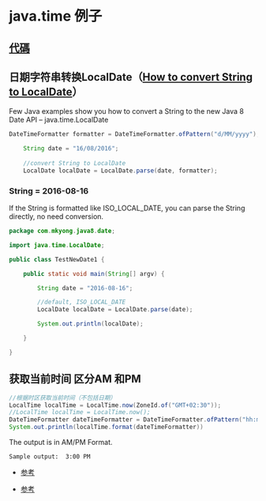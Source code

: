 

# java.time 例子

## [代碼](/src/main/java/space/pankui/util/DateUtil.java)

## 日期字符串转换LocalDate（[How to convert String to LocalDate](https://www.mkyong.com/java8/java-8-how-to-convert-string-to-localdate/)）

Few Java examples show you how to convert a String to the new Java 8 Date API – java.time.LocalDate

```java
DateTimeFormatter formatter = DateTimeFormatter.ofPattern("d/MM/yyyy");

	String date = "16/08/2016";
	
	//convert String to LocalDate
	LocalDate localDate = LocalDate.parse(date, formatter);
``` 

### String = 2016-08-16
 If the String is formatted like ISO_LOCAL_DATE, you can parse the String directly, no need conversion.
    
```java
package com.mkyong.java8.date;

import java.time.LocalDate;

public class TestNewDate1 {

    public static void main(String[] argv) {

        String date = "2016-08-16";

		//default, ISO_LOCAL_DATE
        LocalDate localDate = LocalDate.parse(date);

        System.out.println(localDate);

    }

}
```


## 获取当前时间 区分AM 和PM

```java
//根据时区获取当前时间（不包括日期）
LocalTime localTime = LocalTime.now(ZoneId.of("GMT+02:30"));
//LocalTime localTime = LocalTime.now();
DateTimeFormatter dateTimeFormatter = DateTimeFormatter.ofPattern("hh:mm a");
System.out.println(localTime.format(dateTimeFormatter))


```
The output is in AM/PM Format.
``` 
Sample output:  3:00 PM
```

- [参考](https://www.baeldung.com/current-date-time-and-timestamp-in-java-8)

- [参考](https://stackoverflow.com/questions/18734452/display-current-time-in-12-hour-format-with-am-pm/18734539)